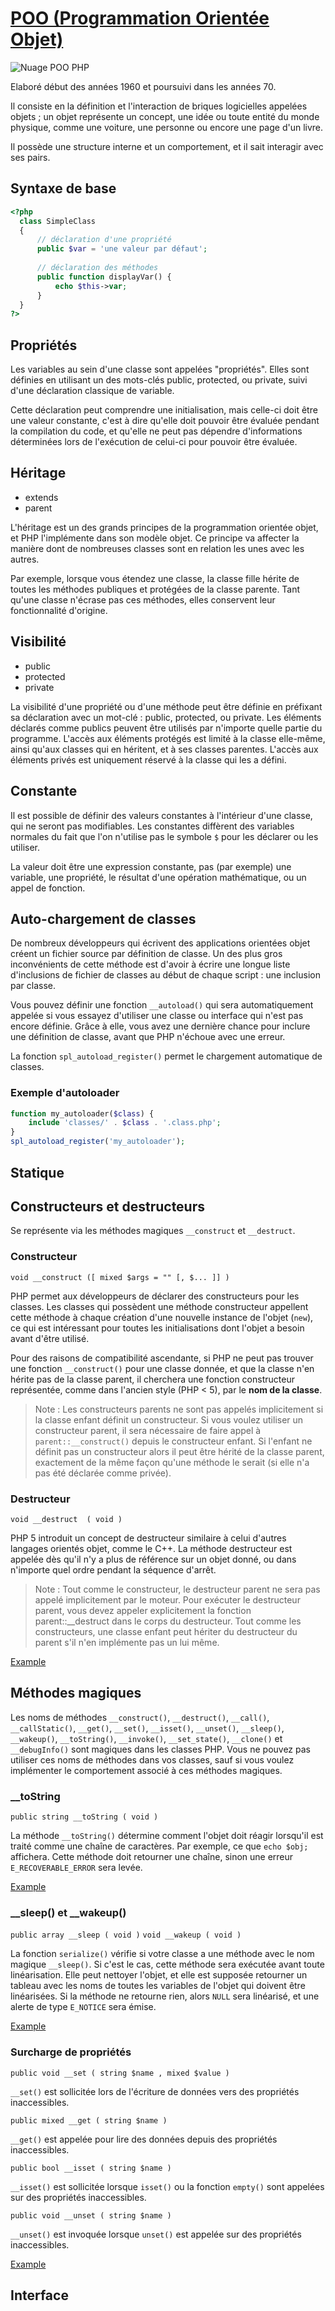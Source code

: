 # [POO (Programmation Orientée Objet)](http://php.net/manual/fr/language.oop5.php)
![Nuage POO PHP](https://github.com/IT-2015/POO/blob/master/img/Nuage_POO.jpg)

Elaboré début des années 1960 et poursuivi dans les années 70.

Il consiste en la définition et l'interaction de briques logicielles appelées objets ; un objet représente un concept, une idée ou toute entité du monde physique, comme une voiture, une personne ou encore une page d'un livre.

Il possède une structure interne et un comportement, et il sait interagir avec ses pairs.

## Syntaxe de base

```php
<?php
  class SimpleClass
  {
      // déclaration d'une propriété
      public $var = 'une valeur par défaut';
  
      // déclaration des méthodes
      public function displayVar() {
          echo $this->var;
      }
  }
?>
```


## Propriétés

Les variables au sein d'une classe sont appelées "propriétés".
Elles sont définies en utilisant un des mots-clés public, protected, ou private, suivi d'une déclaration classique de variable.

Cette déclaration peut comprendre une initialisation, mais celle-ci doit être une valeur constante, c'est à dire qu'elle doit pouvoir être évaluée pendant la compilation du code, et qu'elle ne peut pas dépendre d'informations déterminées lors de l'exécution de celui-ci pour pouvoir être évaluée. 

## Héritage

  - extends
  - parent

L'héritage est un des grands principes de la programmation orientée objet, et PHP l'implémente dans son modèle objet. Ce principe va affecter la manière dont de nombreuses classes sont en relation les unes avec les autres. 

Par exemple, lorsque vous étendez une classe, la classe fille hérite de toutes les méthodes publiques et protégées de la classe parente. Tant qu'une classe n'écrase pas ces méthodes, elles conservent leur fonctionnalité d'origine. 

## Visibilité

  - public
  - protected
  - private

La visibilité d'une propriété ou d'une méthode peut être définie en préfixant sa déclaration avec un mot-clé : public, protected, ou private. Les éléments déclarés comme publics peuvent être utilisés par n'importe quelle partie du programme. L'accès aux éléments protégés est limité à la classe elle-même, ainsi qu'aux classes qui en héritent, et à ses classes parentes. L'accès aux éléments privés est uniquement réservé à la classe qui les a défini. 

## Constante

Il est possible de définir des valeurs constantes à l'intérieur d'une classe, qui ne seront pas modifiables. Les constantes diffèrent des variables normales du fait que l'on n'utilise pas le symbole `$` pour les déclarer ou les utiliser.

La valeur doit être une expression constante, pas (par exemple) une variable, une propriété, le résultat d'une opération mathématique, ou un appel de fonction. 

## Auto-chargement de classes

De nombreux développeurs qui écrivent des applications orientées objet créent un fichier source par définition de classe. 
Un des plus gros inconvénients de cette méthode est d'avoir à écrire une longue liste d'inclusions de fichier de classes au début de chaque script : une inclusion par classe.

Vous pouvez définir une fonction `__autoload()` qui sera automatiquement appelée si vous essayez d'utiliser une classe ou interface qui n'est pas encore définie. Grâce à elle, vous avez une dernière chance pour inclure une définition de classe, avant que PHP n'échoue avec une erreur.

La fonction `spl_autoload_register()` permet le chargement automatique de classes.

### Exemple d'autoloader

```php
function my_autoloader($class) {
    include 'classes/' . $class . '.class.php';
}
spl_autoload_register('my_autoloader');
```

## Statique




## Constructeurs et destructeurs

Se représente via les méthodes magiques `__construct` et `__destruct`.

### Constructeur 

`void __construct ([ mixed $args = "" [, $... ]] )`

PHP permet aux développeurs de déclarer des constructeurs pour les classes. Les classes qui possèdent une méthode constructeur appellent cette méthode à chaque création d'une nouvelle instance de l'objet (`new`), ce qui est intéressant pour toutes les initialisations dont l'objet a besoin avant d'être utilisé. 

Pour des raisons de compatibilité ascendante, si PHP ne peut pas trouver une fonction `__construct()` pour une classe donnée, et que la classe n'en hérite pas de la classe parent, il cherchera une fonction constructeur représentée, comme dans l'ancien style (PHP < 5), par le __nom de la classe__. 

> Note : Les constructeurs parents ne sont pas appelés implicitement si la classe enfant définit un constructeur. Si vous voulez utiliser un constructeur parent, il sera nécessaire de faire appel à `parent::__construct()` depuis le constructeur enfant. Si l'enfant ne définit pas un constructeur alors il peut être hérité de la classe parent, exactement de la même façon qu'une méthode le serait (si elle n'a pas été déclarée comme privée). 


### Destructeur

`void __destruct  ( void )`

PHP 5 introduit un concept de destructeur similaire à celui d'autres langages orientés objet, comme le C++. La méthode destructeur est appelée dès qu'il n'y a plus de référence sur un objet donné, ou dans n'importe quel ordre pendant la séquence d'arrêt. 

> Note : Tout comme le constructeur, le destructeur parent ne sera pas appelé implicitement par le moteur. Pour exécuter le destructeur parent, vous devez appeler explicitement la fonction parent::__destruct dans le corps du destructeur. Tout comme les constructeurs, une classe enfant peut hériter du destructeur du parent s'il n'en implémente pas un lui même. 

[Example](https://github.com/IT-2015/POO/blob/master/Example/destruct.php)

## Méthodes magiques

Les noms de méthodes `__construct()`, `__destruct()`, `__call()`, `__callStatic()`, `__get()`, `__set()`, `__isset()`, `__unset()`, `__sleep()`, `__wakeup()`, `__toString()`, `__invoke()`, `__set_state()`, `__clone()` et `__debugInfo()` sont magiques dans les classes PHP. Vous ne pouvez pas utiliser ces noms de méthodes dans vos classes, sauf si vous voulez implémenter le comportement associé à ces méthodes magiques. 

### __toString

`public string __toString ( void )`

La méthode `__toString()` détermine comment l'objet doit réagir lorsqu'il est traité comme une chaîne de caractères. Par exemple, ce que `echo $obj;` affichera. Cette méthode doit retourner une chaîne, sinon une erreur `E_RECOVERABLE_ERROR` sera levée.

[Example](https://github.com/IT-2015/POO/blob/master/Example/toString.php)


### __sleep() et __wakeup()

`public array __sleep ( void )`
`void __wakeup ( void )`

La fonction `serialize()` vérifie si votre classe a une méthode avec le nom magique `__sleep()`. Si c'est le cas, cette méthode sera exécutée avant toute linéarisation. Elle peut nettoyer l'objet, et elle est supposée retourner un tableau avec les noms de toutes les variables de l'objet qui doivent être linéarisées. Si la méthode ne retourne rien, alors `NULL` sera linéarisé, et une alerte de type `E_NOTICE` sera émise. 


[Example](https://github.com/IT-2015/POO/blob/master/Example/sleep-wakeup.php)


### Surcharge de propriétés

`public void __set ( string $name , mixed $value )`

`__set()` est sollicitée lors de l'écriture de données vers des propriétés inaccessibles. 

`public mixed __get ( string $name )`

`__get()` est appelée pour lire des données depuis des propriétés inaccessibles. 

`public bool __isset ( string $name )`

`__isset()` est sollicitée lorsque `isset()` ou la fonction `empty()` sont appelées sur des propriétés inaccessibles. 

`public void __unset ( string $name )`

`__unset()` est invoquée lorsque `unset()` est appelée sur des propriétés inaccessibles. 

[Example](https://github.com/IT-2015/POO/blob/master/Example/surchagePropriete.php)

## Interface


